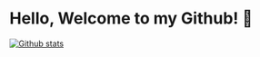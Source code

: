 # Hello, Welcome to my Github! 👾

[![Github stats](https://github-readme-stats.vercel.app/api?username=Huzayl-Yusufzai&theme=dracula&show_icons=true&count_private=true)](https://github.com/Huzayl-Yusufzai)
